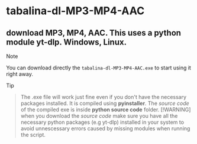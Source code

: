 # tabalina-dl-MP3-MP4-AAC
 download MP3, MP4, AAC. This uses a python module yt-dlp. Windows, Linux.
---
> [!NOTE]
> You can download directly the `tabalina-dl-MP3-MP4-AAC.exe` to start using it right away.

> [!TIP]
> > The .exe file will work just fine even if you don't have the necessary packages installed.
> It is compiled using **pyinstaller**.
> The *source code* of the compiled exe is inside **python source code** folder.
> [!WARNING]
> when you download the *source code* make sure you have all the necessary python packages (e.g yt-dlp) installed in your system to avoid unnescessary errors caused by missing modules when running the script.
